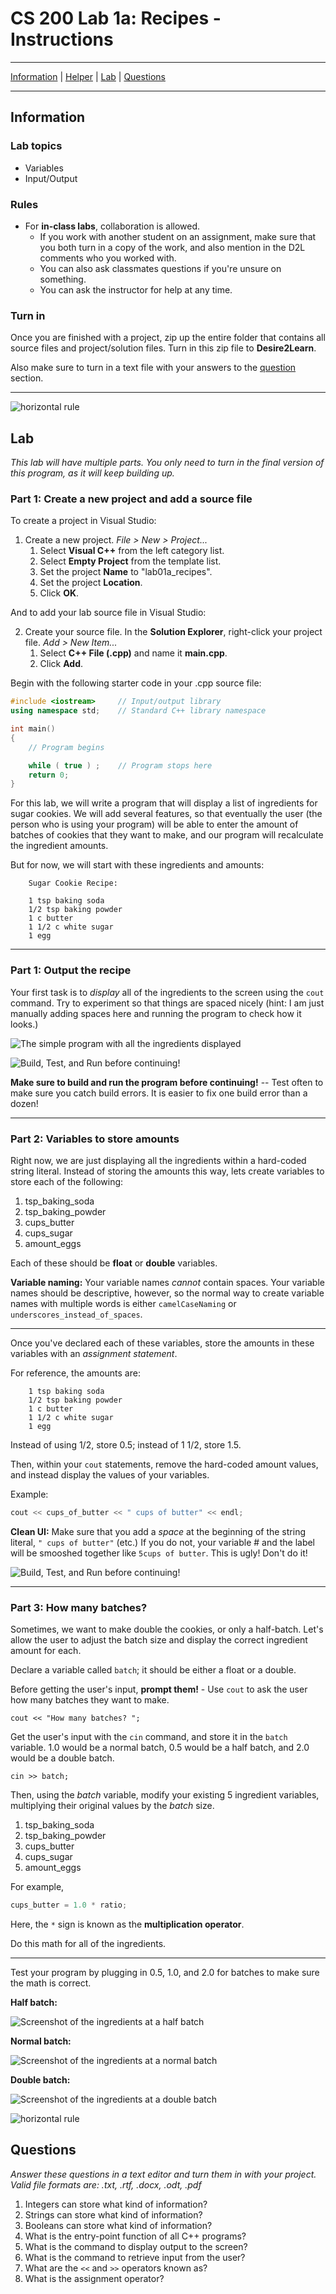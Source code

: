# CS 200 Lab 1a: Recipes - Instructions

---

[Information](#information) |
[Helper](https://github.com/Rachels-Courses/CS200-Concepts-of-Progamming-Algorithms/blob/2017-06-Summer/Assignments/In-class%20Labs/Lab%2001a%20-%20Recipes%20-%20Helper.MD) |
[Lab](#lab) |
[Questions](#questions)

---

## Information

### Lab topics

* Variables
* Input/Output

### Rules

* For **in-class labs**, collaboration is allowed.
    * If you work with another student on an assignment, make sure that you both
    turn in a copy of the work, and also mention in the D2L comments who you worked with.
    * You can also ask classmates questions if you're unsure on something.
    * You can ask the instructor for help at any time.

### Turn in

Once you are finished with a project, zip up the entire folder that contains
all source files and project/solution files. Turn in this zip file to **Desire2Learn**.

Also make sure to turn in a text file with your answers to the [question](#questions) section.

















---

![horizontal rule](images/hr.png)

## Lab

*This lab will have multiple parts. You only need to turn in the *final version*
of this program, as it will keep building up.*

### Part 1: Create a new project and add a source file

To create a project in Visual Studio:

1. Create a new project. *File > New > Project...*
    1. Select **Visual C++** from the left category list.
    2. Select **Empty Project** from the template list.
    3. Set the project **Name** to "lab01a_recipes".
    4. Set the project **Location**.
    5. Click **OK**.

And to add your lab source file in Visual Studio:

2. Create your source file. In the **Solution Explorer**, right-click your project file. *Add > New Item...*
    1. Select **C++ File (.cpp)** and name it **main.cpp**.
    2. Click **Add**.

Begin with the following starter code in your .cpp source file:

```c++
#include <iostream>     // Input/output library
using namespace std;    // Standard C++ library namespace

int main()
{
    // Program begins

    while ( true ) ;    // Program stops here
    return 0;
}
```

For this lab, we will write a program that will display a list of ingredients for
sugar cookies. We will add several features, so that eventually the user (the person
who is using your program) will be able to enter the amount of batches of cookies
that they want to make, and our program will recalculate the ingredient amounts.

But for now, we will start with these ingredients and amounts:

        Sugar Cookie Recipe:

        1 tsp baking soda
        1/2 tsp baking powder
        1 c butter
        1 1/2 c white sugar
        1 egg

---

### Part 1: Output the recipe

Your first task is to *display* all of the ingredients to the
screen using the ```cout``` command. Try to experiment so that
things are spaced nicely (hint: I am just manually adding spaces here
and running the program to check how it looks.)


![The simple program with all the ingredients displayed](images/lab01a_recipe1.png)

![Build, Test, and Run before continuing!](images/build_test_run.png)

**Make sure to build and run the program before continuing!** --
Test often to make sure you catch build errors. It is easier to fix one
build error than a dozen!

---

### Part 2: Variables to store amounts

Right now, we are just displaying all the ingredients within a hard-coded
string literal. Instead of storing the amounts this way, lets create variables
to store each of the following:

1. tsp_baking_soda
2. tsp_baking_powder
3. cups_butter
4. cups_sugar
5. amount_eggs

Each of these should be **float** or **double** variables.


**Variable naming:** Your variable names *cannot* contain spaces. Your
variable names should be descriptive, however, so the normal way to create
variable names with multiple words is either ```camelCaseNaming``` or
```underscores_instead_of_spaces```.

---

Once you've declared each of these variables, store the amounts in these
variables with an *assignment statement*.

For reference, the amounts are:

        1 tsp baking soda
        1/2 tsp baking powder
        1 c butter
        1 1/2 c white sugar
        1 egg

Instead of using 1/2, store 0.5; instead of 1 1/2, store 1.5.

Then, within your ```cout``` statements, remove the hard-coded
amount values, and instead display the values of your variables.

Example:

```c++
cout << cups_of_butter << " cups of butter" << endl;
```

**Clean UI:** Make sure that you add a *space* at the beginning of the
string literal, ```" cups of butter"``` (etc.) If you do not, your
variable # and the label will be smooshed together like ```5cups of butter```.
This is ugly! Don't do it!

![Build, Test, and Run before continuing!](images/build_test_run.png)

---

### Part 3: How many batches?

Sometimes, we want to make double the cookies, or only a half-batch.
Let's allow the user to adjust the batch size and display the correct
ingredient amount for each.

Declare a variable called ```batch```; it should be either a float or a double.

Before getting the user's input, **prompt them!** - Use ```cout``` to ask
the user how many batches they want to make.

```cout << "How many batches? ";```

Get the user's input with the ```cin``` command, and store it in the ```batch``` variable.
1.0 would be a normal batch, 0.5 would be a half batch, and 2.0 would be
a double batch.

```cin >> batch;```

Then, using the *batch* variable, modify your existing 5 ingredient variables, multiplying
their original values by the *batch* size.

1. tsp_baking_soda
2. tsp_baking_powder
3. cups_butter
4. cups_sugar
5. amount_eggs

For example,

```c++
cups_butter = 1.0 * ratio;
```

Here, the ```*``` sign is known as the **multiplication operator**.

Do this math for all of the ingredients.

---

Test your program by plugging in 0.5, 1.0, and 2.0 for batches to make sure the math is correct.

**Half batch:**

![Screenshot of the ingredients at a half batch](images/lab01a_recipe_half.png)

**Normal batch:**

![Screenshot of the ingredients at a normal batch](images/lab01a_recipe_normal.png)

**Double batch:**

![Screenshot of the ingredients at a double batch](images/lab01a_recipe_double.png)



![horizontal rule](images/hr.png)

## Questions

*Answer these questions in a text editor and turn them in with your project.
Valid file formats are: .txt, .rtf, .docx, .odt, .pdf*

1. Integers can store what kind of information?
2. Strings can store what kind of information?
3. Booleans can store what kind of information?
4. What is the entry-point function of all C++ programs?
5. What is the command to display output to the screen?
6. What is the command to retrieve input from the user?
7. What are the ```<<``` and ```>>``` operators known as?
8. What is the assignment operator?


